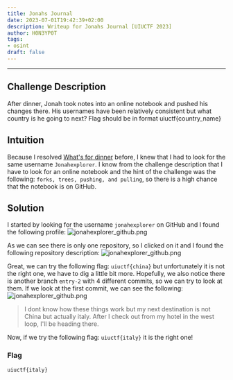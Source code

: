 ```yaml
---
title: Jonahs Journal
date: 2023-07-01T19:42:39+02:00
description: Writeup for Jonahs Journal [UIUCTF 2023]
author: H0N3YP0T
tags:
- osint
draft: false
---
```

___

## Challenge Description

After dinner, Jonah took notes into an online notebook and pushed his changes there. His usernames have been relatively consistent but what country is he going to next? Flag should be in format uiuctf{country_name}

## Intuition

Because I resolved [What's for dinner](/uiuctf_2023/whats_for_dinner) before, I knew that I had to look for the same username `Jonahexplorer`.
I know from the challenge description that I have to look for an online notebook and the hint of the challenge was the following:
`forks, trees, pushing, and pulling`, so there is a high chance that the notebook is on GitHub.

## Solution

I started by looking for the username `jonahexplorer` on GitHub and I found the following profile:
![jonahexplorer_github.png](/images/uiuctf_2023/jonah_github.png)

As we can see there is only one repository, so I clicked on it and I found the following repository description:
![jonahexplorer_github.png](/images/uiuctf_2023/jonah_github_repo.png)

Great, we can try the following flag: `uiuctf{china}` but unfortunately it is not the right one, we have to dig a little bit more.
Hopefully, we also notice there is another branch `entry-2` with 4 different commits, so we can try to look at them. If 
we look at the first commit, we can see the following:
![jonahexplorer_github.png](/images/uiuctf_2023/jonah_destination.png)

> I dont know how these things work but my next destination is not China but actually italy. After I check out from my hotel in the west loop, I'll be heading there.

Now, if we try the following flag: `uiuctf{italy}` it is the right one!


### Flag

`uiuctf{italy}`

